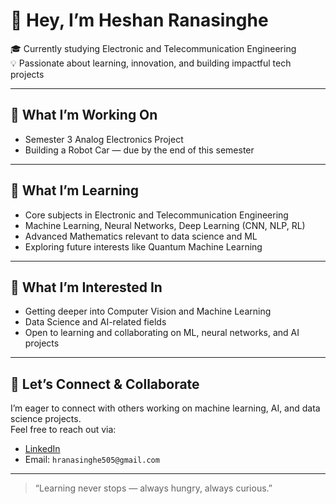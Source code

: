 # 👋 Hey, I’m Heshan Ranasinghe

🎓 Currently studying Electronic and Telecommunication Engineering  
💡 Passionate about learning, innovation, and building impactful tech projects  

---

## 🔭 What I’m Working On  
- Semester 3 Analog Electronics Project  
- Building a Robot Car — due by the end of this semester

---

## 🌱 What I’m Learning  
- Core subjects in Electronic and Telecommunication Engineering  
- Machine Learning, Neural Networks, Deep Learning (CNN, NLP, RL)  
- Advanced Mathematics relevant to data science and ML  
- Exploring future interests like Quantum Machine Learning  

---

## 👀 What I’m Interested In  
- Getting deeper into Computer Vision and Machine Learning  
- Data Science and AI-related fields  
- Open to learning and collaborating on ML, neural networks, and AI projects  

---

## 🤝 Let’s Connect & Collaborate  
I’m eager to connect with others working on machine learning, AI, and data science projects.  
Feel free to reach out via:  
- [LinkedIn](https://www.linkedin.com/in/heshan-ranasinghe-988b00290)  
- Email: `hranasinghe505@gmail.com`

---

> “Learning never stops — always hungry, always curious.”
